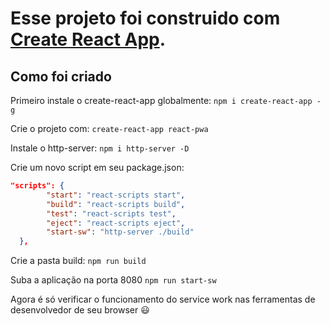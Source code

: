 # Esse projeto foi construido com [Create React App](https://github.com/facebook/create-react-app).

## Como foi criado

Primeiro instale o create-react-app globalmente:
`npm i create-react-app -g`

Crie o projeto com:
`create-react-app react-pwa`

Instale o http-server:
`npm i http-server -D`

Crie um novo script em seu package.json:

```json
"scripts": {
        "start": "react-scripts start",
        "build": "react-scripts build",
        "test": "react-scripts test",
        "eject": "react-scripts eject",
        "start-sw": "http-server ./build"
  },
```

Crie a pasta build:
`npm run build`

Suba a aplicação na porta 8080 
`npm run start-sw`

Agora é só verificar o funcionamento do service work nas ferramentas de desenvolvedor de seu browser 😃
